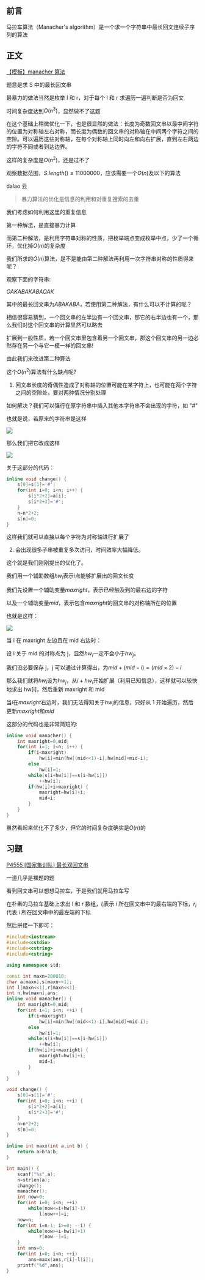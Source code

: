 ## 前言

马拉车算法（Manacher's algorithm）是一个求一个字符串中最长回文连续子序列的算法

## 正文

[【模板】manacher 算法](https://www.luogu.org/problemnew/show/P3805)

题意是求 S 中的最长回文串

最暴力的做法当然是枚举 l 和 r，对于每个 l 和 r 求遍历一遍判断是否为回文

时间复杂度达到$O(n^3)$，显然做不了这题

在这个基础上稍微优化一下，也是很显然的做法：长度为奇数回文串以最中间字符的位置为对称轴左右对称，而长度为偶数的回文串的对称轴在中间两个字符之间的空隙。可以遍历这些对称轴，在每个对称轴上同时向左和向右扩展，直到左右两边的字符不同或者到达边界。

这样的复杂度是$O(n^2)$，还是过不了

观察数据范围，$S.length()\leq11000000$，应该需要一个$O(n)$及以下的算法

dalao 云

> 暴力算法的优化是信息的利用和对重复搜索的去重

我们考虑如何利用这里的重复信息

第一种解法，是直接暴力计算

而第二种解法，是利用字符串对称的性质，把枚举端点变成枚举中点，少了一个循环，优化掉$O(n)$的复杂度

我们所求的$O(n)$算法，是不是能由第二种解法再利用一次字符串对称的性质得来呢？

观察下面的字符串:

$O A K A B A K A B A O A K$

其中的最长回文串为$ABAKABA$，若使用第二种解法，有什么可以不计算的呢？

相信很容易猜到，一个回文串的左半边有一个回文串，那它的右半边也有一个，那么我们对这个回文串的计算显然可以略去

扩展到一般性质，若一个回文串里包含着另一个回文串，那这个回文串的另一边必然存在另一个与它一模一样的回文串!

由此我们来改进第二种算法

这个$O(n^2)$算法有什么缺点呢?

1. 回文串长度的奇偶性造成了对称轴的位置可能在某字符上，也可能在两个字符之间的空隙处，要对两种情况分别处理

如何解决？我们可以强行在原字符串中插入其他本字符串不会出现的字符，如 "#"

也就是说，若原来的字符串是这样

![](https://cdn.luogu.org/upload/pic/30955.png)

那么我们把它改成这样

![](https://cdn.luogu.org/upload/pic/30954.png)

关于这部分的代码：

```cpp
inline void change() {
	s[0]=s[1]='#';
	for(int i=0; i<n; i++) {
		s[i*2+2]=a[i];
		s[i*2+3]='#';
	}
	n=n*2+2;
	s[n]=0;
}
```

这样我们就可以直接以每个字符为对称轴进行扩展了

2. 会出现很多子串被重复多次访问，时间效率大幅降低。

这个就是我们刚刚提出的优化了。

我们用一个辅助数组$hw_i$表示$i$点能够扩展出的回文长度

我们先设置一个辅助变量$maxright$，表示已经触及到的最右边的字符

以及一个辅助变量$mid$，表示包含$maxright$的回文串的对称轴所在的位置

也就是这样：

![](https://cdn.luogu.org/upload/pic/7884.png)

当 i 在 maxright 左边且在 mid 右边时：

设 i 关于 mid 的对称点为 j，显然$hw_i$一定不会小于$hw_j$。

我们没必要保存 j，j 可以通过计算得出，为$mid+(mid-i)=(mid\times2)-i$

那么我们就将$hw_i$设为$hw_j$，从$i+hw_i$开始扩展（利用已知信息），这样就可以较快地求出 hw[i]，然后重新 maxright 和 mid

当$i$在$maxright$右边时，我们无法得知关于$hw_i$的信息，只好从 1 开始遍历，然后更新$maxright$和$mid$

这部分的代码也是非常简短的:

```cpp
inline void manacher() {
	int maxright=0,mid;
	for(int i=1; i<n; i++) {
		if(i<maxright)
			hw[i]=min(hw[(mid<<1)-i],hw[mid]+mid-i);
		else
			hw[i]=1;
        while(s[i+hw[i]]==s[i-hw[i]])
        	++hw[i];
		if(hw[i]+i>maxright) {
			maxright=hw[i]+i;
			mid=i;
		}
	}
}
```

虽然看起来优化不了多少，但它的时间复杂度确实是$O(n)$的

## 习题

[P4555 \[国家集训队\] 最长双回文串](https://www.luogu.org/problemnew/show/P4555)

一道几乎是裸题的题

看到回文串可以想想马拉车，于是我们就用马拉车写

在朴素的马拉车基础上求出 l 和 r 数组，$l_i$表示 i 所在回文串中的最右端的下标，$r_i$代表 i 所在回文串中的最左端的下标

然后拼接一下即可：

```cpp
#include<iostream>
#include<cstdio>
#include<cstring>
#include<cstring>

using namespace std;

const int maxn=200010;
char a[maxn],s[maxn<<1];
int l[maxn<<1],r[maxn<<1];
int n,hw[maxn],ans;
inline void manacher() {
    int maxright=0,mid;
    for(int i=1; i<n; ++i) {
        if(i<maxright)
            hw[i]=min(hw[(mid<<1)-i],hw[mid]+mid-i);
        else
            hw[i]=1;
        while(s[i+hw[i]]==s[i-hw[i]])
            ++hw[i];
        if(hw[i]+i>maxright) {
            maxright=hw[i]+i;
            mid=i;
        }
    }
}

void change() {
    s[0]=s[1]='#';
    for(int i=0; i<n; ++i) {
        s[i*2+2]=a[i];
        s[i*2+3]='#';
    }
    n=n*2+2;
    s[n]=0;
}

inline int maxx(int a,int b) {
    return a>b?a:b;
}

int main() {
    scanf("%s",a);
    n=strlen(a);
    change();
    manacher();
    int now=0;
    for(int i=0; i<n; ++i)
        while(now<=i+hw[i]-1)
            l[now++]=i;
    now=n;
    for(int i=n-1; i>=0; --i) {
        while(now>=i-hw[i]+1)
            r[now--]=i;
    }
    int ans=0;
    for(int i=0; i<n; ++i)
        ans=maxx(ans,r[i]-l[i]);
    printf("%d",ans);
}
```
